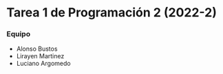 # Tarea 1 de Programación 2 (2022-2)

### Equipo
* Alonso Bustos
* Lirayen Martinez
* Luciano Argomedo
